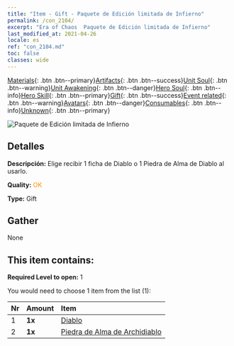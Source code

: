 ```yaml
---
title: "Item - Gift - Paquete de Edición limitada de Infierno"
permalink: /con_2104/
excerpt: "Era of Chaos  Paquete de Edición limitada de Infierno"
last_modified_at: 2021-04-26
locale: es
ref: "con_2104.md"
toc: false
classes: wide
---
```

 [Materials](/ItemsES/){: .btn .btn--primary}[Artifacts](/ItemsES/Artifacts/){: .btn .btn--success}[Unit Soul](/ItemsES/UnitSoul/){: .btn .btn--warning}[Unit Awakening](/ItemsES/UnitAwakening/){: .btn .btn--danger}[Hero Soul](/ItemsES/HeroSoul/){: .btn .btn--info}[Hero Skill](/ItemsES/HeroSkill/){: .btn .btn--primary}[Gift](/ItemsES/Gift/){: .btn .btn--success}[Event related](/ItemsES/Events/){: .btn .btn--warning}[Avatars](/ItemsES/Avatars/){: .btn .btn--danger}[Consumables](/ItemsES/Consumables/){: .btn .btn--info}[Unknown](/ItemsES/Unknown/){: .btn .btn--primary}

 ![Paquete de Edición limitada de Infierno](/images/t/i_994005.png)

## Detalles
 **Descripción:** Elige recibir 1 ficha de Diablo o 1 Piedra de Alma de Diablo al usarlo.

 **Quality:** <span style="color: #FF8C00">OK</span>

 **Type:** Gift

## Gather

  None

## This item contains:

 **Required Level to open:** 1

 You would need to choose 1 item from the list (1):

  | Nr | Amount |     Item    |
  |:---|:-------|:------------|
  | 1 |  **1x** | [Diablo](/ItemsES/unt_232/) |  | 
  | 2 |  **1x** | [Piedra de Alma de Archidiablo](/ItemsES/unt_318/) |  | 
